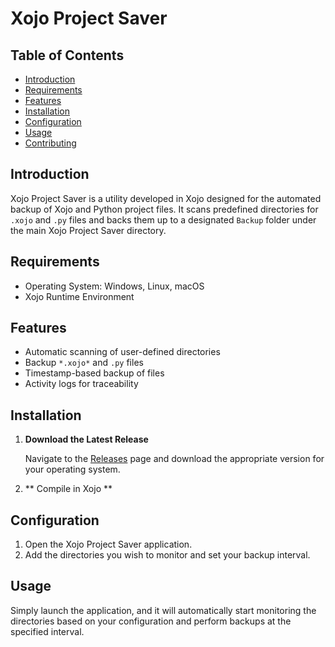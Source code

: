 # Xojo Project Saver



## Table of Contents

- [Introduction](#introduction)
- [Requirements](#requirements)
- [Features](#features)
- [Installation](#installation)
- [Configuration](#configuration)
- [Usage](#usage)
- [Contributing](#contributing)

## Introduction

Xojo Project Saver is a utility developed in Xojo designed for the automated backup of Xojo and Python project files. It scans predefined directories for `.xojo` and `.py` files and backs them up to a designated `Backup` folder under the main Xojo Project Saver directory.

## Requirements

- Operating System: Windows, Linux, macOS
- Xojo Runtime Environment

## Features

- Automatic scanning of user-defined directories
- Backup `*.xojo*` and `.py` files
- Timestamp-based backup of files
- Activity logs for traceability

## Installation

1. **Download the Latest Release**

    Navigate to the [Releases](https://github.com/scorpion44/XojoProjectSaver/releases) page and download the appropriate version for your operating system.

2. ** Compile in Xojo **


## Configuration

1. Open the Xojo Project Saver application.
2. Add the directories you wish to monitor and set your backup interval.

## Usage

Simply launch the application, and it will automatically start monitoring the directories based on your configuration and perform backups at the specified interval.
